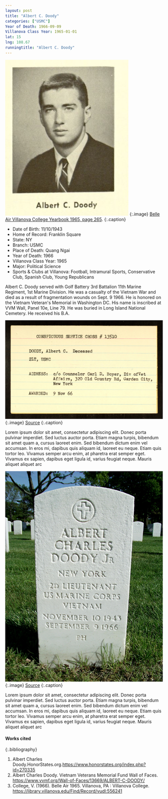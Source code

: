 ```yaml
---
layout: post
title: "Albert C. Doody"
categories: ["USMC"]
Year of Death: 1966-09-09
Villanova Class Year: 1965-01-01
lat: 15
lng: 108.67
runningtitle: "Albert C. Doody"
---
```

![Albert C. Doody](images/albertc.doodybelleair.png)
   {:.image}
[Belle Air Villanova College Yearbook 1965, page 265](https://library.villanova.edu/Find/Record/vudl:556241).
  {:.caption}

* Date of Birth: 11/10/1943
* Home of Record: Franklin Square
* State: NY
* Branch: USMC
* Place of Death: Quang Ngai
* Year of Death: 1966
* Villanova Class Year: 1965
* Major: Political Science
* Sports & Clubs at Villanova: Football, Intramural Sports, Conservative Club, Spanish Club, Young Republicans

Albert C. Doody served with Golf Battery 3rd Battalion 11th Marine Regiment, 1st Marine Division. He was a casualty of the Vietnam War and died as a result of fragmentation wounds on Sept. 9 1966. He is honored on the Vietnam Veteran's Memorial in Washington DC. His name is inscribed at VVM Wall, Panel 10e, Line 79. He was buried in Long Island National Cemetery. He received his B.A.

![Medal](images/doodymedal.jpg)
   {:.image}
[Source](https://www.honorstates.org/index.php?id=270335)
  {:.caption}

Lorem ipsum dolor sit amet, consectetur adipiscing elit. Donec porta pulvinar imperdiet. Sed luctus auctor porta. Etiam magna turpis, bibendum sit amet quam a, cursus laoreet enim. Sed bibendum dictum enim vel accumsan. In eros mi, dapibus quis aliquam id, laoreet eu neque. Etiam quis tortor leo. Vivamus semper arcu enim, at pharetra erat semper eget. Vivamus ex sapien, dapibus eget ligula id, varius feugiat neque. Mauris aliquet aliquet arc

![Grave](images/doodygrave.jpg)
  {:.image}
[Source](https://www.honorstates.org/index.php?id=270335)
  {:.caption}

Lorem ipsum dolor sit amet, consectetur adipiscing elit. Donec porta pulvinar imperdiet. Sed luctus auctor porta. Etiam magna turpis, bibendum sit amet quam a, cursus laoreet enim. Sed bibendum dictum enim vel accumsan. In eros mi, dapibus quis aliquam id, laoreet eu neque. Etiam quis tortor leo. Vivamus semper arcu enim, at pharetra erat semper eget. Vivamus ex sapien, dapibus eget ligula id, varius feugiat neque. Mauris aliquet aliquet arc

#### Works cited

{:.bibliography}
1. Albert Charles Doody.HonorStates.org.<https://www.honorstates.org/index.php?id=270335>
2. Albert Charles Doody. Vietnam Veterans Memorial Fund Wall of Faces. <https://www.vvmf.org/Wall-of-Faces/13669/ALBERT-C-DOODY/>
3. College, V. (1966). Belle Air 1965. Villanova, PA : Villanova College. <https://library.villanova.edu/Find/Record/vudl:556241>
